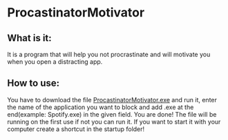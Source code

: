 # ProcastinatorMotivator

## What is it:
It is a program that will help you not procrastinate and will motivate you when you open a distracting app.

## How to use:
You have to download the file [ProcastinatorMotivator.exe](https://github.com/Unerasable/ProcastinatorMotivator/releases/tag/v1.0.0 "ProcastinatorMotivator.exe") and run it, enter the name of the application you want to block and add .exe at the end(example: Spotify.exe) in the given field. You are done! The file will be running on the first use if not you can run it. If you want to start it with your computer create a shortcut in the startup folder!